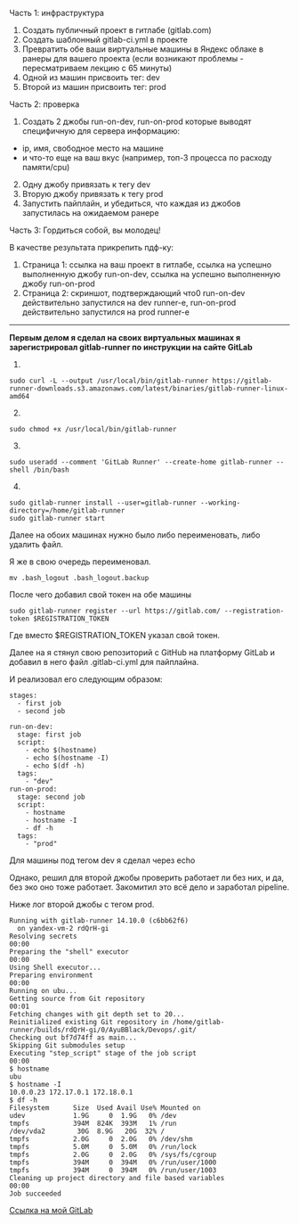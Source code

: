 Часть 1: инфраструктура

1. Создать публичный проект в гитлабе (gitlab.com)
2. Создать шаблонный gitlab-ci.yml в проекте
3. Превратить обе ваши виртуальные машины в Яндекс облаке в ранеры для вашего проекта (если возникают проблемы - пересматриваем лекцию с 65 минуты)
4. Одной из машин присвоить тег: dev
5. Второй из машин присвоить тег: prod


Часть 2: проверка
1. Создать 2 джобы
run-on-dev, run-on-prod
которые выводят специфичную для сервера информацию:
- ip, имя, свободное место на машине
- и что-то еще на ваш вкус (например, топ-3 процесса по расходу памяти/cpu)
2. Одну джобу привязать к тегу dev
3. Вторую джобу привязать к тегу prod
4. Запустить пайплайн, и убедиться, что каждая из джобов запустилась на ожидаемом ранере
&nbsp;

Часть 3:
Гордиться собой, вы молодец!

В качестве результата прикрепить пдф-ку:
1. Страница 1:
ссылка на ваш проект в гитлабе,
ссылка на успешно выполненную джобу run-on-dev,
ссылка на успешно выполненную джобу run-on-prod
2. Страница 2: скриншот, подтверждающий что0
run-on-dev действительно запустился на dev runner-е,
run-on-prod действительно запустился на prod runner-е
 
___

__Первым делом я сделал на своих виртуальных машинах я зарегистрировал gitlab-runner по инструкции на сайте GitLab__

1. 
```
sudo curl -L --output /usr/local/bin/gitlab-runner https://gitlab-runner-downloads.s3.amazonaws.com/latest/binaries/gitlab-runner-linux-amd64
```
2. 
```
sudo chmod +x /usr/local/bin/gitlab-runner
```
3. 
```
sudo useradd --comment 'GitLab Runner' --create-home gitlab-runner --shell /bin/bash
```
4. 
```
sudo gitlab-runner install --user=gitlab-runner --working-directory=/home/gitlab-runner
sudo gitlab-runner start
```

Далее на обоих машинах нужно было либо переименовать, либо удалить файл. 

Я же в свою очередь переименовал.

``mv .bash_logout .bash_logout.backup``

После чего добавил свой токен на обе машины
```
sudo gitlab-runner register --url https://gitlab.com/ --registration-token $REGISTRATION_TOKEN
```
Где вместо $REGISTRATION_TOKEN указал свой токен.

Далее на я стянул свою репозиторий с GitHub на платформу GitLab и добавил в него файл .gitlab-ci.yml для пайплайна.

И реализовал его следующим образом:

```
stages:         
  - first job
  - second job

run-on-dev:       
  stage: first job
  script:
    - echo $(hostname)    
    - echo $(hostname -I)
    - echo $(df -h)
  tags:
    - "dev"
run-on-prod:   
  stage: second job    
  script:
    - hostname    
    - hostname -I
    - df -h
  tags:
    - "prod"

```

Для машины под тегом dev я сделал через echo

Однако, решил для второй джобы проверить работает ли без них, и да, без эко оно тоже работает. Закомитил это всё дело и заработал pipeline.

Ниже лог второй джобы с тегом prod.

```
Running with gitlab-runner 14.10.0 (c6bb62f6)
  on yandex-vm-2 rdQrH-gi
Resolving secrets
00:00
Preparing the "shell" executor
00:00
Using Shell executor...
Preparing environment
00:00
Running on ubu...
Getting source from Git repository
00:01
Fetching changes with git depth set to 20...
Reinitialized existing Git repository in /home/gitlab-runner/builds/rdQrH-gi/0/AyuBBlack/Devops/.git/
Checking out bf7d74ff as main...
Skipping Git submodules setup
Executing "step_script" stage of the job script
00:00
$ hostname
ubu
$ hostname -I
10.0.0.23 172.17.0.1 172.18.0.1 
$ df -h
Filesystem      Size  Used Avail Use% Mounted on
udev            1.9G     0  1.9G   0% /dev
tmpfs           394M  824K  393M   1% /run
/dev/vda2        30G  8.9G   20G  32% /
tmpfs           2.0G     0  2.0G   0% /dev/shm
tmpfs           5.0M     0  5.0M   0% /run/lock
tmpfs           2.0G     0  2.0G   0% /sys/fs/cgroup
tmpfs           394M     0  394M   0% /run/user/1000
tmpfs           394M     0  394M   0% /run/user/1003
Cleaning up project directory and file based variables
00:00
Job succeeded
```

[Ссылка на мой GitLab](https://gitlab.com/AyuBBlack/Devops)